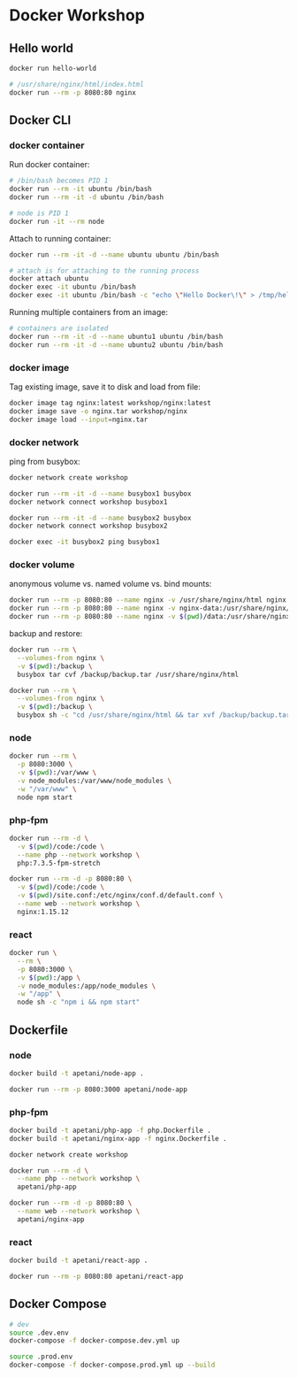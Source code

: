 # Docker Workshop

## Hello world

```sh
docker run hello-world

# /usr/share/nginx/html/index.html
docker run --rm -p 8080:80 nginx
```

## Docker CLI

### docker container

Run docker container:

```sh
# /bin/bash becomes PID 1
docker run --rm -it ubuntu /bin/bash
docker run --rm -it -d ubuntu /bin/bash

# node is PID 1
docker run -it --rm node
```

Attach to running container:

```sh
docker run --rm -it -d --name ubuntu ubuntu /bin/bash

# attach is for attaching to the running process
docker attach ubuntu
docker exec -it ubuntu /bin/bash
docker exec -it ubuntu /bin/bash -c "echo \"Hello Docker\!\" > /tmp/hello.txt"
```

Running multiple containers from an image:

```sh
# containers are isolated
docker run --rm -it -d --name ubuntu1 ubuntu /bin/bash
docker run --rm -it -d --name ubuntu2 ubuntu /bin/bash
```

### docker image

Tag existing image, save it to disk and load from file:

```sh
docker image tag nginx:latest workshop/nginx:latest
docker image save -o nginx.tar workshop/nginx
docker image load --input=nginx.tar
```

### docker network

ping from busybox:

```sh
docker network create workshop

docker run --rm -it -d --name busybox1 busybox
docker network connect workshop busybox1

docker run --rm -it -d --name busybox2 busybox
docker network connect workshop busybox2

docker exec -it busybox2 ping busybox1
```

### docker volume

anonymous volume vs. named volume vs. bind mounts:

```sh
docker run --rm -p 8080:80 --name nginx -v /usr/share/nginx/html nginx
docker run --rm -p 8080:80 --name nginx -v nginx-data:/usr/share/nginx/html nginx
docker run --rm -p 8080:80 --name nginx -v $(pwd)/data:/usr/share/nginx/html nginx
```

backup and restore:

```sh
docker run --rm \
  --volumes-from nginx \
  -v $(pwd):/backup \
  busybox tar cvf /backup/backup.tar /usr/share/nginx/html

docker run --rm \
  --volumes-from nginx \
  -v $(pwd):/backup \
  busybox sh -c "cd /usr/share/nginx/html && tar xvf /backup/backup.tar --strip 4"
```

### node

```sh
docker run --rm \
  -p 8080:3000 \
  -v $(pwd):/var/www \
  -v node_modules:/var/www/node_modules \
  -w "/var/www" \
  node npm start
```

### php-fpm

```sh
docker run --rm -d \
  -v $(pwd)/code:/code \
  --name php --network workshop \
  php:7.3.5-fpm-stretch

docker run --rm -d -p 8080:80 \
  -v $(pwd)/code:/code \
  -v $(pwd)/site.conf:/etc/nginx/conf.d/default.conf \
  --name web --network workshop \
  nginx:1.15.12
```
### react

```sh
docker run \
  --rm \
  -p 8080:3000 \
  -v $(pwd):/app \
  -v node_modules:/app/node_modules \
  -w "/app" \
  node sh -c "npm i && npm start"
```

## Dockerfile

### node

```sh
docker build -t apetani/node-app .

docker run --rm -p 8080:3000 apetani/node-app
```

### php-fpm

```sh
docker build -t apetani/php-app -f php.Dockerfile .
docker build -t apetani/nginx-app -f nginx.Dockerfile .

docker network create workshop

docker run --rm -d \
  --name php --network workshop \
  apetani/php-app

docker run --rm -d -p 8080:80 \
  --name web --network workshop \
  apetani/nginx-app
```

### react

```sh
docker build -t apetani/react-app .

docker run --rm -p 8080:80 apetani/react-app
```

## Docker Compose

```sh
# dev
source .dev.env
docker-compose -f docker-compose.dev.yml up

source .prod.env
docker-compose -f docker-compose.prod.yml up --build
```

